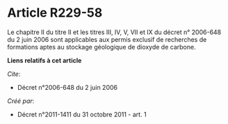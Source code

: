 # Article R229-58

Le chapitre II du titre II et les titres III, IV, V, VII et IX du décret n° 2006-648 du 2 juin 2006 sont applicables aux
permis exclusif de recherches de formations aptes au stockage géologique de dioxyde de carbone.

**Liens relatifs à cet article**

_Cite_:

  - Décret n°2006-648 du 2 juin 2006

_Créé par_:

  - Décret n°2011-1411 du 31 octobre 2011 - art. 1
